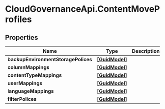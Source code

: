 # CloudGovernanceApi.ContentMoveProfiles

## Properties

Name | Type | Description | Notes
------------ | ------------- | ------------- | -------------
**backupEnvironmentStoragePolices** | [**[GuidModel]**](GuidModel.md) |  | [optional] 
**columnMappings** | [**[GuidModel]**](GuidModel.md) |  | [optional] 
**contentTypeMappings** | [**[GuidModel]**](GuidModel.md) |  | [optional] 
**userMappings** | [**[GuidModel]**](GuidModel.md) |  | [optional] 
**languageMappings** | [**[GuidModel]**](GuidModel.md) |  | [optional] 
**filterPolices** | [**[GuidModel]**](GuidModel.md) |  | [optional] 


